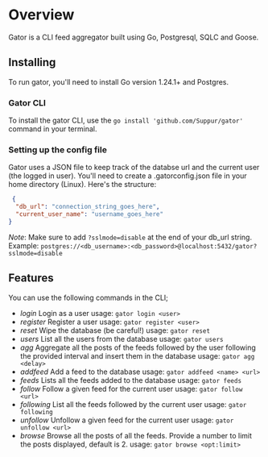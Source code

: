 # Overview

Gator is a CLI feed aggregator built using Go, Postgresql, SQLC and Goose.

## Installing
To run gator, you'll need to install Go version 1.24.1+ and Postgres.

### Gator CLI
To install the gator CLI, use the `go install 'github.com/Suppur/gator'` command in your terminal.

### Setting up the config file
Gator uses a JSON file to keep track of the databse url and the current user (the logged in user).
You'll need to create a .gatorconfig.json file in your home directory (Linux).
Here's the structure:
```json
 {
  "db_url": "connection_string_goes_here",
  "current_user_name": "username_goes_here"
}
```
_Note_: Make sure to add `?sslmode=disable` at the end of your db_url string.
Example: `postgres://<db_username>:<db_password>@localhost:5432/gator?sslmode=disable` 
## Features
You can use the following commands in the CLI;
- *login* 
    Login as a user
    usage: `gator login <user>`
- *register*
    Register a user
    usage: `gator register <user>`
- *reset*
    Wipe the database (be careful!)
    usage: `gator reset`
- *users*
    List all the users from the database
    usage: `gator users`
- *agg*
    Aggregate all the posts of the feeds followed by the user following the provided interval and insert them in the database
    usage: `gator agg <delay>`
- *addfeed*
    Add a feed to the database
    usage: `gator addfeed <name> <url>`
- *feeds*
    Lists all the feeds added to the database
    usage: `gator feeds`
- *follow*
    Follow a given feed for the current user
    usage: `gator follow <url>`
- *following*
    List all the feeds followed by the current user
    usage: `gator following`
- *unfollow*
    Unfollow a given feed for the current user
    usage: `gator unfollow <url>`
- *browse*
    Browse all the posts of all the feeds. Provide a number to limit the posts displayed, default is 2.
    usage: `gator browse <opt:limit>`